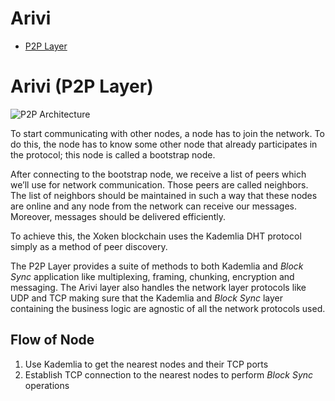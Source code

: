 # Arivi
- [P2P Layer](#sec-1)


# Arivi (P2P Layer)<a id="sec-1"></a>

![P2P Architecture](https://ipfs.io/ipfs/QmRGurUXkk7zFcHdB5QJhD6NR9yJ8ZfVVsrHCRLZc6xH3d)


To start communicating with other nodes, a node has to join the network. To do this, the node has to know some other node that already participates in the protocol; this node is called a bootstrap node.

After connecting to the bootstrap node, we receive a list of peers which we’ll use for network communication. Those peers are called neighbors. The list of neighbors should be maintained in such a way that these nodes are online and any node from the network can receive our messages. Moreover, messages should be delivered efficiently.

To achieve this, the Xoken blockchain uses the Kademlia DHT protocol simply as a method of peer discovery.

The P2P Layer provides a suite of methods to both Kademlia and *Block Sync* application like multiplexing, framing, chunking, encryption and messaging. The Arivi layer also handles the network layer protocols like UDP and TCP making sure that the Kademlia and *Block Sync* layer containing the business logic are agnostic of all the network protocols used.

## Flow of Node

1. Use Kademlia to get the nearest nodes and their TCP ports
2. Establish TCP connection to the nearest nodes to perform *Block Sync* operations
